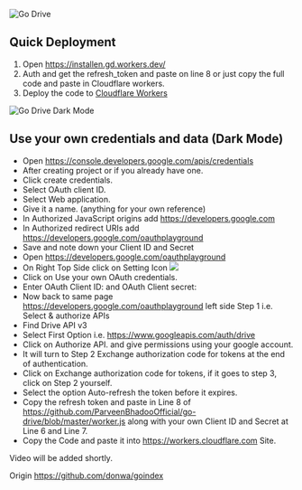 ![Go Drive](https://raw.githubusercontent.com/ParveenBhadooOfficial/go-drive/master/go-drive-logo.png)  

## Quick Deployment
1. Open https://installen.gd.workers.dev/  
2. Auth and get the refresh_token and paste on line 8 or just copy the full code and paste in Cloudflare workers.
3. Deploy the code to [Cloudflare Workers](https://www.cloudflare.com/workers)

![Go Drive Dark Mode](https://raw.githubusercontent.com/ParveenBhadooOfficial/go-drive/master/darkmode.png)  

## Use your own credentials and data (Dark Mode)
* Open https://console.developers.google.com/apis/credentials
* After creating project or if you already have one.
* Click create credentials.
* Select OAuth client ID.
* Select Web application.
* Give it a name. (anything for your own reference)
* In Authorized JavaScript origins add https://developers.google.com
* In Authorized redirect URIs add https://developers.google.com/oauthplayground
* Save and note down your Client ID and Secret
* Open https://developers.google.com/oauthplayground
* On Right Top Side click on Setting Icon ![](https://developers.google.com/oauthplayground/assets/images/settings.png)
* Click on Use your own OAuth credentials.
* Enter OAuth Client ID: and OAuth Client secret:
* Now back to same page https://developers.google.com/oauthplayground left side Step 1 i.e. Select & authorize APIs
* Find Drive API v3
* Select First Option i.e. https://www.googleapis.com/auth/drive
* Click on Authorize API. and give permissions using your google account.
* It will turn to Step 2 Exchange authorization code for tokens at the end of authentication.
* Click on Exchange authorization code for tokens, if it goes to step 3, click on Step 2 yourself.
* Select the option Auto-refresh the token before it expires.
* Copy the refresh token and paste in Line 8 of https://github.com/ParveenBhadooOfficial/go-drive/blob/master/worker.js along with your own Client ID and Secret at Line 6 and Line 7.
* Copy the Code and paste it into https://workers.cloudflare.com Site.

Video will be added shortly.

Origin https://github.com/donwa/goindex
